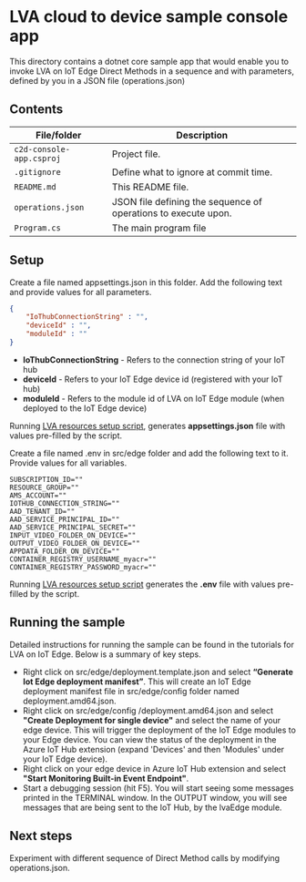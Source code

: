 # LVA cloud to device sample console app

This directory contains a dotnet core sample app that would enable you to invoke LVA on IoT Edge Direct Methods in a sequence and with parameters, defined by you in a JSON file (operations.json)

## Contents

| File/folder             | Description                                                   |
|-------------------------|---------------------------------------------------------------|
| `c2d-console-app.csproj`| Project file.                                                 |
| `.gitignore`            | Define what to ignore at commit time.                         |
| `README.md`             | This README file.                                             |
| `operations.json`       | JSON file defining the sequence of operations to execute upon.|
| `Program.cs`            | The main program file                                         |

## Setup

Create a file named appsettings.json in this folder. Add the following text and provide values for all parameters.

```JSON
{
    "IoThubConnectionString" : "",
    "deviceId" : "",
    "moduleId" : ""
}
```

* **IoThubConnectionString** - Refers to the connection string of your IoT hub
* **deviceId** - Refers to your IoT Edge device id (registered with your IoT hub)
* **moduleId** - Refers to the module id of LVA on IoT Edge module (when deployed to the IoT Edge device)

Running [LVA resources setup script](https://github.com/Azure/live-video-analytics/tree/master/edge/setup), generates **appsettings.json** file with values pre-filled by the script.

Create a file named .env in src/edge folder and add the following text to it. Provide values for all variables.

```env
SUBSCRIPTION_ID=""
RESOURCE_GROUP=""
AMS_ACCOUNT=""
IOTHUB_CONNECTION_STRING=""
AAD_TENANT_ID=""
AAD_SERVICE_PRINCIPAL_ID=""
AAD_SERVICE_PRINCIPAL_SECRET=""
INPUT_VIDEO_FOLDER_ON_DEVICE=""
OUTPUT_VIDEO_FOLDER_ON_DEVICE=""
APPDATA_FOLDER_ON_DEVICE=""
CONTAINER_REGISTRY_USERNAME_myacr=""
CONTAINER_REGISTRY_PASSWORD_myacr=""
```

Running [LVA resources setup script](https://github.com/Azure/live-video-analytics/tree/master/edge/setup) generates the **.env** file with values pre-filled by the script.

## Running the sample

Detailed instructions for running the sample can be found in the tutorials for LVA on IoT Edge. Below is a summary of key steps.

* Right click on src/edge/deployment.template.json and select **“Generate Iot Edge deployment manifest”**. This will create an IoT Edge deployment manifest file in src/edge/config folder named deployment.amd64.json.
* Right click on src/edge/config /deployment.amd64.json and select **"Create Deployment for single device"** and select the name of your edge device. This will trigger the deployment of the IoT Edge modules to your Edge device. You can view the status of the deployment in the Azure IoT Hub extension (expand 'Devices' and then 'Modules' under your IoT Edge device).
* Right click on your edge device in Azure IoT Hub extension and select **"Start Monitoring Built-in Event Endpoint"**.
* Start a debugging session (hit F5). You will start seeing some messages printed in the TERMINAL window. In the OUTPUT window, you will see messages that are being sent to the IoT Hub, by the lvaEdge module.

## Next steps

Experiment with different sequence of Direct Method calls by modifying operations.json.
